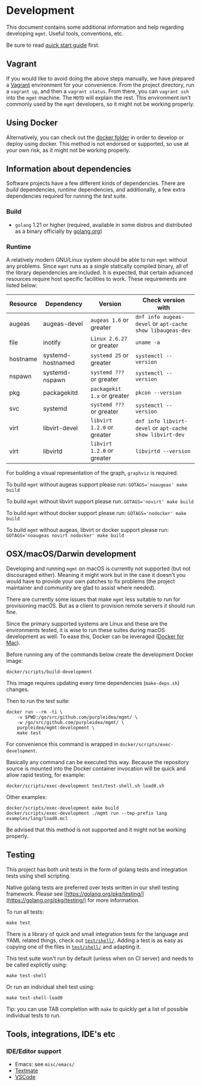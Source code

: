# Development

This document contains some additional information and help regarding
developing `mgmt`. Useful tools, conventions, etc.

Be sure to read [quick start guide](quick-start-guide.md) first.

## Vagrant

If you would like to avoid doing the above steps manually, we have prepared a
[Vagrant](https://www.vagrantup.com/) environment for your convenience. From the
project directory, run a `vagrant up`, and then a `vagrant status`. From there,
you can `vagrant ssh` into the `mgmt` machine. The `MOTD` will explain the rest.
This environment isn't commonly used by the `mgmt` developers, so it might not
be working properly.

## Using Docker

Alternatively, you can check out the [docker folder](../docker/) in order to
develop or deploy using docker. This method is not endorsed or supported, so use
at your own risk, as it might not be working properly.

## Information about dependencies

Software projects have a few different kinds of dependencies. There are _build_
dependencies, _runtime_ dependencies, and additionally, a few extra dependencies
required for running the _test_ suite.

### Build

* `golang` 1.21 or higher (required, available in some distros and distributed
as a binary officially by [golang.org](https://golang.org/dl/))

### Runtime

A relatively modern GNU/Linux system should be able to run `mgmt` without any
problems. Since `mgmt` runs as a single statically compiled binary, all of the
library dependencies are included. It is expected, that certain advanced
resources require host specific facilities to work. These requirements are
listed below:

| Resource | Dependency        | Version                     | Check version with                                        |
|----------|-------------------|-----------------------------|-----------------------------------------------------------|
| augeas   | augeas-devel      | `augeas 1.6` or greater     | `dnf info augeas-devel` or `apt-cache show libaugeas-dev` |
| file     | inotify           | `Linux 2.6.27` or greater   | `uname -a`                                                |
| hostname | systemd-hostnamed | `systemd 25` or greater     | `systemctl --version`                                     |
| nspawn   | systemd-nspawn    | `systemd ???` or greater    | `systemctl --version`                                     |
| pkg      | packagekitd       | `packagekit 1.x` or greater | `pkcon --version`                                         |
| svc      | systemd           | `systemd ???` or greater    | `systemctl --version`                                     |
| virt     | libvirt-devel     | `libvirt 1.2.0` or greater  | `dnf info libvirt-devel` or `apt-cache show libvirt-dev`  |
| virt     | libvirtd          | `libvirt 1.2.0` or greater  | `libvirtd --version`                                      |

For building a visual representation of the graph, `graphviz` is required.

To build `mgmt` without augeas support please run:
`GOTAGS='noaugeas' make build`

To build `mgmt` without libvirt support please run:
`GOTAGS='novirt' make build`

To build `mgmt` without docker support please run:
`GOTAGS='nodocker' make build`

To build `mgmt` without augeas, libvirt or docker support please run:
`GOTAGS='noaugeas novirt nodocker' make build`

## OSX/macOS/Darwin development

Developing and running `mgmt` on macOS is currently not supported (but not
discouraged either). Meaning it might work but in the case it doesn't you would
have to provide your own patches to fix problems (the project maintainer and
community are glad to assist where needed).

There are currently some issues that make `mgmt` less suitable to run for
provisioning macOS. But as a client to provision remote servers it should run
fine.

Since the primary supported systems are Linux and these are the environments
tested, it is wise to run these suites during macOS development as well. To ease
this, Docker can be leveraged ([Docker for Mac](https://docs.docker.com/docker-for-mac/)).

Before running any of the commands below create the development Docker image:

```
docker/scripts/build-development
```

This image requires updating every time dependencies (`make-deps.sh`) changes.

Then to run the test suite:

```
docker run --rm -ti \
	-v $PWD:/go/src/github.com/purpleidea/mgmt/ \
	-w /go/src/github.com/purpleidea/mgmt/ \
	purpleidea/mgmt:development \
	make test
```

For convenience this command is wrapped in `docker/scripts/exec-development`.

Basically any command can be executed this way. Because the repository source is
mounted into the Docker container invocation will be quick and allow rapid
testing, for example:

```
docker/scripts/exec-development test/test-shell.sh load0.sh
```

Other examples:

```
docker/scripts/exec-development make build
docker/scripts/exec-development ./mgmt run --tmp-prefix lang examples/lang/load0.mcl
```

Be advised that this method is not supported and it might not be working
properly.

## Testing

This project has both unit tests in the form of golang tests and integration
tests using shell scripting.

Native golang tests are preferred over tests written in our shell testing
framework. Please see [https://golang.org/pkg/testing/](https://golang.org/pkg/testing/)
for more information.

To run all tests:

```
make test
```

There is a library of quick and small integration tests for the language and
YAML related things, check out [`test/shell/`](/test/shell). Adding a test is as
easy as copying one of the files in [`test/shell/`](/test/shell) and adapting
it.

This test suite won't run by default (unless when on CI server) and needs to be
called explictly using:

```
make test-shell
```

Or run an individual shell test using:

```
make test-shell-load0
```

Tip: you can use TAB completion with `make` to quickly get a list of possible
individual tests to run.

## Tools, integrations, IDE's etc

### IDE/Editor support

* Emacs: see `misc/emacs/`
* [Textmate](https://github.com/aequitas/mgmt.tmbundle)
* [VSCode](https://github.com/aequitas/mgmt.vscode)
